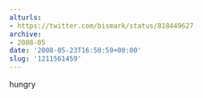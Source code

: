 ```yaml
---
alturls:
- https://twitter.com/bismark/status/818449627
archive:
- 2008-05
date: '2008-05-23T16:50:59+00:00'
slug: '1211561459'
---
```


hungry

